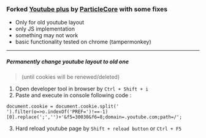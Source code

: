 ### Forked [Youtube plus](https://github.com/ParticleCore/Particle "Youtube plus") by [ParticleCore](https://github.com/ParticleCore "ParticleCore") with some fixes
- Only for old youtube layout
- only JS implementation 
- something may not work
- basic functionality tested on chrome (tampermonkey)
-------------------

##### Permanently change youtube layout to old one 
> (until cookies will be renewed/deleted)

1. Open developer tool in browser by `Ctrl + Shift + i`
2. Paste and execute in console following code :
```
document.cookie = document.cookie.split(' ').filter(o=>o.indexOf('PREF=')!==-1)[0].replace(';','')+'&f5=30030&f6=8;domain=.youtube.com;path=/';
```
3. Hard reload youtube page by `Shift + reload button` or `Ctrl + F5`
